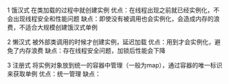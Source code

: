 1 饿汉式 在类加载的过程中就创建实例
    优点：在线程出现之前就已经实例化，不会出现线程安全和性能问题
    缺点：即使没有被调用也会实例化，会造成内存的浪费，不适合大规模创建饿汉式单例 

2 懒汉式 被外部类调用的时候才创建实例，延迟加载
    优点：用到才会实例化，避免了内存浪费
    缺点：存在线程安全问题，加锁后性能会下降


3 注册式 将实例对象放到统一的容器中管理（一般为map），通过容器的唯一标识来获取单例
    优点：统一管理
    缺点：

